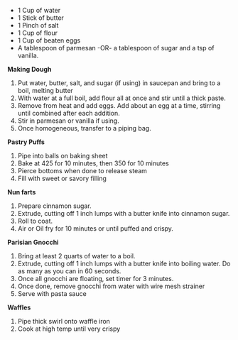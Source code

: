 * 1 Cup of water
* 1 Stick of butter
* 1 Pinch of salt
* 1 Cup of flour
* 1 Cup of beaten eggs
* A tablespoon of parmesan -OR- a tablespoon of sugar and a tsp of vanilla.

**Making Dough**
1. Put water, butter, salt, and sugar (if using) in saucepan and bring to a boil, melting butter
1. With water at a full boil, add flour all at once and stir until a thick paste.
1. Remove from heat and add eggs. Add about an egg at a time, stirring until combined after each addition.
1. Stir in parmesan or vanilla if using.
1. Once homogeneous, transfer to a piping bag.

**Pastry Puffs**
1. Pipe into balls on baking sheet
1. Bake at 425 for 10 minutes, then 350 for 10 minutes
1. Pierce bottoms when done to release steam
1. Fill with sweet or savory filling

**Nun farts**
1. Prepare cinnamon sugar.
1. Extrude, cutting off 1 inch lumps with a butter knife into cinnamon sugar.
1. Roll to coat.
1. Air or Oil fry for 10 minutes or until puffed and crispy.

**Parisian Gnocchi**
1. Bring at least 2 quarts of water to a boil.
1. Extrude, cutting off 1 inch lumps with a butter knife into boiling water. Do as many as you can in 60 seconds.
1. Once all gnocchi are floating, set timer for 3 minutes.
1. Once done, remove gnocchi from water with wire mesh strainer
1. Serve with pasta sauce

**Waffles**
1. Pipe thick swirl onto waffle iron
1. Cook at high temp until very crispy
